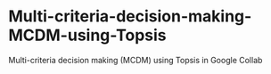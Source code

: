 # Multi-criteria-decision-making-MCDM-using-Topsis
Multi-criteria decision making (MCDM) using Topsis in Google Collab
